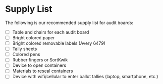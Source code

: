 # Supply List

The following is our recommended supply list for audit boards:

* [ ] Table and chairs for each audit board
* [ ] Bright colored paper
* [ ] Bright colored removable labels (Avery 6479)
* [ ] Tally sheets
* [ ] Colored pens
* [ ] Rubber fingers or SortKwik
* [ ] Device to open containers
* [ ] Materials to reseal containers
* [ ] Device with wifi/cellular to enter ballot tallies (laptop, smartphone, etc.)
